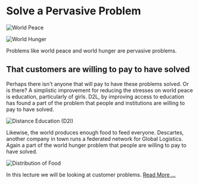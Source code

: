 Solve a Pervasive Problem
=======

![World Peace](http://upload.wikimedia.org/wikipedia/commons/thumb/9/97/The_Earth_seen_from_Apollo_17.jpg/240px-The_Earth_seen_from_Apollo_17.jpg "World Peace")

![World Hunger](http://upload.wikimedia.org/wikipedia/commons/thumb/5/54/Lange-MigrantMother02.jpg/185px-Lange-MigrantMother02.jpg "World Hunger")

Problems like world peace and world hunger are pervasive problems.

That customers are willing to pay to have solved
----

Perhaps there isn't anyone that will pay to have these problems solved. Or is there? A simplistic improvement for reducing the stresses on world peace is education, particularly of girls. D2L, by improving access to education has found a part of the problem that people and institutions are willing to pay to have solved.

![Distance Education (D2l)](http://upload.wikimedia.org/wikipedia/commons/c/cd/Blended_learning.jpg "Blended learning by Khanb")

Likewise, the world produces enough food to feed everyone. Descartes, another company in town runs a federated network for Global Logistics. Again a part of the world hunger problem that people are willing to pay to have solved. 

![Distribution of Food](http://upload.wikimedia.org/wikipedia/commons/thumb/d/d3/Blocklager.jpeg/320px-Blocklager.jpeg "Distribution - Maximillian Dornseif")

In this lecture we will be looking at customer problems. [Read More ...](courses/BUS3140/lecture1.html)